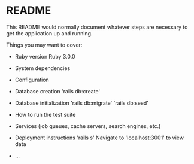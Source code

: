 # README

This README would normally document whatever steps are necessary to get the
application up and running.

Things you may want to cover:

- Ruby version
  Ruby 3.0.0
- System dependencies

- Configuration

- Database creation
  'rails db:create'
- Database initialization
  'rails db:migrate'
  'rails db:seed'
- How to run the test suite

- Services (job queues, cache servers, search engines, etc.)

- Deployment instructions
  'rails s'
  Navigate to 'localhost:3001' to view data
- ...
